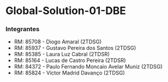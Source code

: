 # Global-Solution-01-DBE

### Integrantes

* RM: 85708 - Diogo Amaral (2TDSG)
* RM: 85937 - Gustavo Pereira dos Santos (2TDSG)
* RM: 85385 - Laura Luz Cabral (2TDSR)
* RM: 85164 - Lucas de Castro Pereira (2TDSR)
* RM: 84372 - Paulo Fernando Moncaio Avelar Muniz (2TDSG)
* RM: 85824 - Víctor Madrid Davanço (2TDSG)
